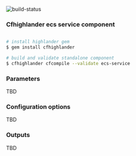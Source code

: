 ![build-status](https://travis-ci.com/theonestack/hl-component-ecs-service.svg?branch=master)

### Cfhighlander ecs service component

```bash

# install highlander gem
$ gem install cfhighlander 

# build and validate standalone component
$ cfhighlander cfcompile --validate ecs-service

```

### Parameters

TBD

### Configuration options

TBD

### Outputs

TBD